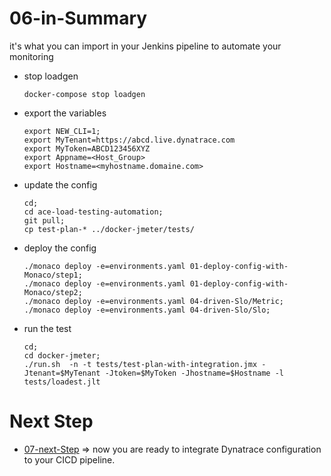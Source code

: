  # 06-in-Summary 
it's what you can import in your Jenkins pipeline to automate your monitoring 
      
- stop loadgen
      
      docker-compose stop loadgen

- export the variables

      export NEW_CLI=1;
      export MyTenant=https://abcd.live.dynatrace.com
      export MyToken=ABCD123456XYZ
      export Appname=<Host_Group>
      export Hostname=<myhostname.domaine.com>

- update the config

      cd;
      cd ace-load-testing-automation;
      git pull;
      cp test-plan-* ../docker-jmeter/tests/
       

- deploy the config

      ./monaco deploy -e=environments.yaml 01-deploy-config-with-Monaco/step1;
      ./monaco deploy -e=environments.yaml 01-deploy-config-with-Monaco/step2;
      ./monaco deploy -e=environments.yaml 04-driven-Slo/Metric;
      ./monaco deploy -e=environments.yaml 04-driven-Slo/Slo;
      
- run the test 
      
      cd;
      cd docker-jmeter;
      ./run.sh  -n -t tests/test-plan-with-integration.jmx -Jtenant=$MyTenant -Jtoken=$MyToken -Jhostname=$Hostname -l tests/loadest.jlt
  
 # Next Step
- [07-next-Step](https://github.com/ace-dynatrace-lab/ace-load-testing-automation/tree/main/07-next-Step) => now you are ready to integrate Dynatrace configuration to your CICD pipeline.

